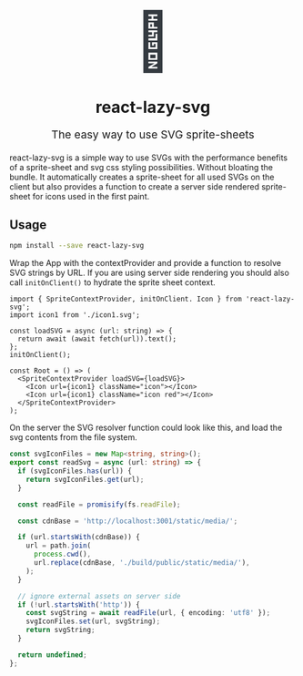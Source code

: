 <p align="center" style="color: #343a40">
  <icon style="font-size:100px;" alt="sloth emoji">🦥</icon>
  <h1 align="center">react-lazy-svg</h1>
</p>
<p align="center" style="font-size: 1.2rem;">The easy way to use SVG sprite-sheets</p>

react-lazy-svg is a simple way to use SVGs with the performance benefits of a
sprite-sheet and svg css styling possibilities. Without bloating the bundle. It
automatically creates a sprite-sheet for all used SVGs on the client but also
provides a function to create a server side rendered sprite-sheet for icons used
in the first paint.

## Usage

```bash
npm install --save react-lazy-svg
```

Wrap the App with the contextProvider and provide a function to resolve SVG
strings by URL. If you are using server side rendering you should also call
`initOnClient()` to hydrate the sprite sheet context.

```tsx
import { SpriteContextProvider, initOnClient. Icon } from 'react-lazy-svg';
import icon1 from './icon1.svg';

const loadSVG = async (url: string) => {
  return await (await fetch(url)).text();
};
initOnClient();

const Root = () => (
  <SpriteContextProvider loadSVG={loadSVG}>
    <Icon url={icon1} className="icon"></Icon>
    <Icon url={icon1} className="icon red"></Icon>
  </SpriteContextProvider>
);
```

On the server the SVG resolver function could look like this, and load the svg
contents from the file system.

```ts
const svgIconFiles = new Map<string, string>();
export const readSvg = async (url: string) => {
  if (svgIconFiles.has(url)) {
    return svgIconFiles.get(url);
  }

  const readFile = promisify(fs.readFile);

  const cdnBase = 'http://localhost:3001/static/media/';

  if (url.startsWith(cdnBase)) {
    url = path.join(
      process.cwd(),
      url.replace(cdnBase, './build/public/static/media/'),
    );
  }

  // ignore external assets on server side
  if (!url.startsWith('http')) {
    const svgString = await readFile(url, { encoding: 'utf8' });
    svgIconFiles.set(url, svgString);
    return svgString;
  }

  return undefined;
};
```
